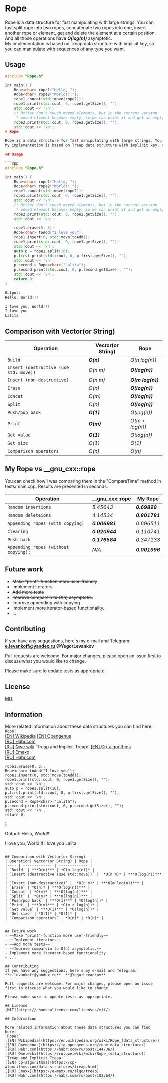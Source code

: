 # Rope

Rope is a data structure for fast manipulating with large strings. You can fast split rope into two ropes, concatenate two ropes into one, insert another rope or element, get and delete the element at a certain position. And all those operations have ***O(log(n))*** asymptotic.  
My implementation is based on Treap data structure with implicit key, so you can manipulate with sequences of any type you want.

## Usage

```cpp
#include "Rope.h"

int main() {
    Rope<char> rope1("Hello, ");
    Rope<char> rope2("World!!!");
    rope1.concat(std::move(rope2));
    rope1.print(std::cout, 0, rope1.getSize(), "");
    std::cout << '\n';
    /* Better don't touch moved elements, but in the current version
     * moved element becomes empty, so we can print it and get an empty string*/
    rope2.print(std::cout, 0, rope2.getSize(), "");
    std::cout << '\n';
# Rope

Rope is a data structure for fast manipulating with large strings. You can fast split rope into two ropes, concatenate two ropes into one, insert another rope or element, get and delete the element at a certain position. And all those operations have ***O(log(n))*** asymptotic.  
My implementation is based on Treap data structure with implicit key, so you can manipulate with sequences of any type you want.

## Usage

```cpp
#include "Rope.h"

int main() {
    Rope<char> rope1("Hello, ");
    Rope<char> rope2("World!!!");
    rope1.concat(std::move(rope2));
    rope1.print(std::cout, 0, rope1.getSize(), "");
    std::cout << '\n';
    /* Better don't touch moved elements, but in the current version
     * moved element becomes empty, so we can print it and get an empty string*/
    rope2.print(std::cout, 0, rope2.getSize(), "");
    std::cout << '\n';

    rope1.erase(0, 5);
    Rope<char> toAdd("I love you");
    rope1.insert(0, std::move(toAdd));
    rope1.print(std::cout, 0, rope1.getSize(), "");
    std::cout << '\n';
    auto p = rope1.split(10);
    p.first.print(std::cout, 0, p.first.getSize(), "");
    std::cout << '\n';
    p.second = Rope<char>("Lalita");
    p.second.print(std::cout, 0, p.second.getSize(), "");
    std::cout << '\n';
    return 0;
}

Output:
Hello, World!!!

I love you, World!!!
I love you
Lalita

```

## Comparison with Vector(or String)
| Operation| Vector(or String) | Rope |
|---- | ------------- | ------------- |
| `Build` | ***O(n)*** | *O(n log(n))* |
| `Insert (destructive (use std::move))` |  *O(n m)* | ***O(log(n))*** |
| `Insert (non-destructive)` |  *O(n m)* | ***O(m log(n))*** |
| `Erase` | *O(n)* | ***O(log(n))*** |
| `Concat` | *O(m)* | ***O(log(n))*** |
| `Split` |  *O(n)* | ***O(log(n))*** |
| `Push/pop back` | ***O(1)*** | *O(log(n))* |
| `Print` | ***O(m)*** | *O(m + log(n))* |
| `Get value` | ***O(1)*** | *O(log(n))* |
| `Get size` | *O(1)* | *O(1)* |
| `Comparison operators` | *O(n)* | *O(n)* |

## My Rope vs __gnu_cxx::rope
You can check how I was comparing them in the "CompareTime" method in tests/main.cpp. 
Results are presented in seconds.

| Operation| __gnu_cxx::rope | My Rope |
|---- | ------------- | ------------- |
| `Random insertions` | *5.45643* | ***0.69899*** |
| `Random deleteions` |  *4.14534* | ***0.801781*** |
| `Appending ropes (with copying) ` |  ***0.006981*** | *0.696511* |
| `Clearing` | ***0.020944*** | *0.110741* |
| `Push back` | ***0.176584*** | *0.347133* |
| `Appending ropes (without copying):` |  *N/A* | ***0.001996*** |

## Future work
- ~~Make "print"-function more user-friendly~~
- ~~Implement iterators~~ 
- ~~Add more tests~~
- ~~Improve comparsin to O(n) asymptotic.~~
- Improve appending with copying
- Implement more iterator-based functionality.
- ...

## Contributing
If you have any suggestions, here's my e-mail and Telegram: **e.levankoff@yandex.ru**  **@YegorLevankov**

Pull requests are welcome. For major changes, please open an issue first to discuss what you would like to change.

Please make sure to update tests as appropriate.

## License
[MIT](https://choosealicense.com/licenses/mit/)

## Information

More related information about these data structures you can find here:  
`Rope:`  
[[EN] Wikipedia](https://en.wikipedia.org/wiki/Rope_(data_structure))  
[[EN] Opengenus](https://iq.opengenus.org/rope-data-structure/)  
[[RU] Habr.com](https://habr.com/ru/post/144736/)  
[[RU] Qwe.wiki](https://ru.qwe.wiki/wiki/Rope_(data_structure))  
`Treap and Implicit Treap:`  
[[EN] Cp-algorithms](https://cp-algorithms.com/data_structures/treap.html)  
[[RU] Emaxx](https://e-maxx.ru/algo/treap)  
[[RU] Habr.com](https://habr.com/ru/post/102364/)

    rope1.erase(0, 5);
    Rope<char> toAdd("I love you");
    rope1.insert(0, std::move(toAdd));
    rope1.print(std::cout, 0, rope1.getSize(), "");
    std::cout << '\n';
    auto p = rope1.split(10);
    p.first.print(std::cout, 0, p.first.getSize(), "");
    std::cout << '\n';
    p.second = Rope<char>("Lalita");
    p.second.print(std::cout, 0, p.second.getSize(), "");
    std::cout << '\n';
    return 0;
}

Output:
Hello, World!!!

I love you, World!!!
I love you
Lalita

```

## Comparison with Vector(or String)
| Operation| Vector(or String) | Rope |
|---- | ------------- | ------------- |
| `Build` | ***O(n)*** | *O(n log(n))* |
| `Insert (destructive (use std::move))` |  *O(n m)* | ***O(log(n))*** |
| `Insert (non-destructive)` |  *O(n m)* | ***O(m log(n))*** |
| `Erase` | *O(n)* | ***O(log(n))*** |
| `Concat` | *O(m)* | ***O(log(n))*** |
| `Split` |  *O(n)* | ***O(log(n))*** |
| `Push/pop back` | ***O(1)*** | *O(log(n))* |
| `Print` | ***O(m)*** | *O(m + log(n))* |
| `Get value` | ***O(1)*** | *O(log(n))* |
| `Get size` | *O(1)* | *O(1)* |
| `Comparison operators` | *O(n)* | *O(n)* |


## Future work
- ~~Make "print"-function more user-friendly~~
- ~~Implement iterators~~ 
- ~~Add more tests~~
- ~~Improve comparsin to O(n) asymptotic.~~
- Implement more iterator-based functionality.
- ...

## Contributing
If you have any suggestions, here's my e-mail and Telegram: **e.levankoff@yandex.ru**  **@YegorLevankov**

Pull requests are welcome. For major changes, please open an issue first to discuss what you would like to change.

Please make sure to update tests as appropriate.

## License
[MIT](https://choosealicense.com/licenses/mit/)

## Information

More related information about these data structures you can find here:  
`Rope:`  
[[EN] Wikipedia](https://en.wikipedia.org/wiki/Rope_(data_structure))  
[[EN] Opengenus](https://iq.opengenus.org/rope-data-structure/)  
[[RU] Habr.com](https://habr.com/ru/post/144736/)  
[[RU] Qwe.wiki](https://ru.qwe.wiki/wiki/Rope_(data_structure))  
`Treap and Implicit Treap:`  
[[EN] Cp-algorithms](https://cp-algorithms.com/data_structures/treap.html)  
[[RU] Emaxx](https://e-maxx.ru/algo/treap)  
[[RU] Habr.com](https://habr.com/ru/post/102364/)
